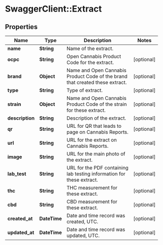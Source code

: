 # SwaggerClient::Extract

## Properties
Name | Type | Description | Notes
------------ | ------------- | ------------- | -------------
**name** | **String** | Name of the extract. | 
**ocpc** | **String** | Open Cannabis Product Code for the extract. | [optional] 
**brand** | **Object** | Name and Open Cannabis Product Code of the brand that created these extract. | [optional] 
**type** | **String** | Type of extract. | [optional] 
**strain** | **Object** | Name and Open Cannabis Product Code of the strain for these extract. | [optional] 
**description** | **String** | Description of the extract. | [optional] 
**qr** | **String** | URL for QR that leads to page on Cannabis Reports. | [optional] 
**url** | **String** | URL for the extract on Cannabis Reports. | [optional] 
**image** | **String** | URL for the main photo of the extract. | [optional] 
**lab_test** | **String** | URL for the PDF containing lab testing information for these extract. | [optional] 
**thc** | **String** | THC measurement for these extract. | [optional] 
**cbd** | **String** | CBD measurement for these extract. | [optional] 
**created_at** | **DateTime** | Date and time record was created, UTC. | [optional] 
**updated_at** | **DateTime** | Date and time record was updated, UTC. | [optional] 


